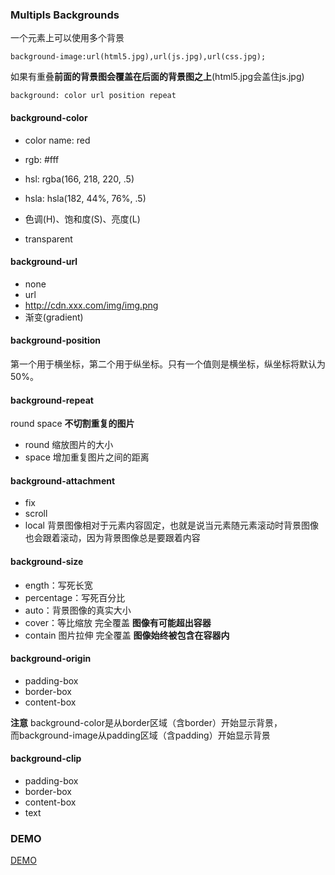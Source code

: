 ### Multipls Backgrounds
一个元素上可以使用多个背景


`background-image:url(html5.jpg),url(js.jpg),url(css.jpg);
`

如果有重叠**前面的背景图会覆盖在后面的背景图之上**(html5.jpg会盖住js.jpg)




`background: color url position repeat`

#### background-color

- color name: red
- rgb: #fff

- hsl: rgba(166, 218, 220, .5)
- hsla: hsla(182, 44%, 76%, .5)
 - 色调(H)、饱和度(S)、亮度(L)
- transparent

#### background-url

- none
- url
 - http://cdn.xxx.com/img/img.png
 - 渐变(gradient)



#### background-position

第一个用于横坐标，第二个用于纵坐标。只有一个值则是横坐标，纵坐标将默认为50%。

#### background-repeat

round space **不切割重复的图片**

- round 缩放图片的大小
- space 增加重复图片之间的距离

#### background-attachment
- fix
- scroll
- local 背景图像相对于元素内容固定，也就是说当元素随元素滚动时背景图像也会跟着滚动，因为背景图像总是要跟着内容

#### background-size
- ength：写死长宽
- percentage：写死百分比
- auto：背景图像的真实大小
- cover：等比缩放 完全覆盖 **图像有可能超出容器**
- contain 图片拉伸 完全覆盖 **图像始终被包含在容器内**




#### background-origin
- padding-box
- border-box
- content-box

**注意**
background-color是从border区域（含border）开始显示背景，  
而background-image从padding区域（含padding）开始显示背景  

#### background-clip
- padding-box
- border-box
- content-box
- text

### DEMO
[DEMO](http://jsbin.com/nawinek/edit?css,output)